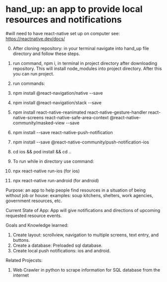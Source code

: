 # hand_up: an app to provide local resources and notifications

#will need to have react-native set up on computer see: https://reactnative.dev/docs/

0. After cloning repository: in your terminal navigate into hand_up file directory and follow these steps.

1. run command, npm i, in terminal in project directory after downloading repository. This will install node_modules into project directory. After this you can run project.
2. run commands:
3. npm install @react-navigation/native --save
4. npm install @react-navigation/stack --save
5. npm install react-native-reanimated react-native-gesture-handler react-native-screens react-native-safe-area-context @react-native-community/masked-view --save
6. npm install --save react-native-push-notification
7. npm install --save @react-native-community/push-notification-ios
9. cd ios && pod install && cd ..
10. To run while in directory use command:
11.  npx react-native run-ios (for ios)
12.  npx react-native run-android (for android)

Purpose: an app to help people find resources in a situation of being without job or house: examples: soup kitchens, shelters, work agencies, government resources, etc.

Current State of App: App will give notifications and directions of upcoming requested resource events.

Goals and Knowledge learned: 
1.  Create layout: scrollview, navigation to multiple screens, text entry, and buttons.
2.  Create a database: Preloaded sql database.
3.  Create local push notifications: ios and android.

Related Projecsts:
1.  Web Crawler in python to scrape information for SQL database from the internet
